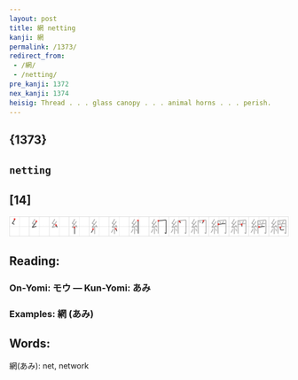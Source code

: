```yaml
---
layout: post
title: 網 netting
kanji: 網
permalink: /1373/
redirect_from:
 - /網/
 - /netting/
pre_kanji: 1372
nex_kanji: 1374
heisig: Thread . . . glass canopy . . . animal horns . . . perish.
---
```


## {1373}

## `netting`

## [14]

<div class="stroke"><img src="../images/E7B6B2.png" /></div>

## Reading:

### On-Yomi: モウ &mdash; Kun-Yomi: あみ

### Examples: 網 (あみ)

## Words:

網(あみ): net, network
